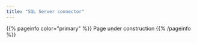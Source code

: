 ```yaml
---
title: "SQL Server connector"
---
```


{{% pageinfo color="primary" %}}
Page under construction
{{% /pageinfo %}}
